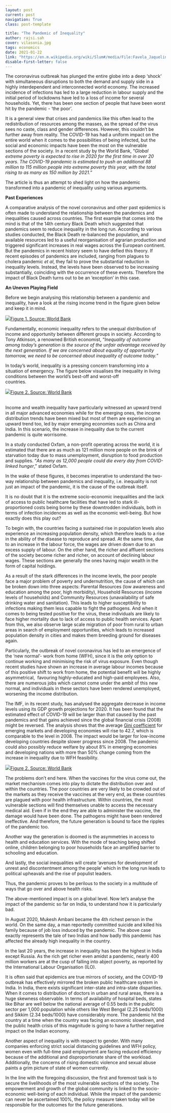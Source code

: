 ```yaml
---
layout: post
current: post
navigation: True
class: post-template

title: "The Pandemic of Inequality"
author: rajsi.sah
cover: vilasonia.jpg
tags: economics
date: 2021-01-22
link: "https://en.m.wikipedia.org/wiki/Slum#/media/File:Favela_Jaqueline_(Vila_S%C3%B4nia)_01.jpg"
disable-first-letter: false
---
```

<p>The coronavirus outbreak has plunged the entire globe into a deep ‘shock’ with simultaneous disruptions to both the demand and supply side in a highly interdependent and interconnected world economy. The increased incidence of infections has led to a large reduction in labour supply and the initial period of lockdowns have led to a loss of income for several households. Yet, there has been one section of people that have been worst hit by the pandemic - ‘the poor’.&nbsp;</p><p>It is a general view that crises and pandemics like this often lead to the redistribution of resources among the masses, as the spread of the virus sees no caste, class and gender differences. However, this couldn’t be further away from reality. The COVID-19 has had a uniform impact on the entire world when it comes to the possibilities of being infected, but the social and economic impacts have been the most on the vulnerable sections of the society. In a recent study by the World Bank, “<em >Global extreme poverty is expected to rise in 2020 for the first time in over 20 years. The COVID-19 pandemic is estimated to push an additional 88 million to 115 million people into extreme poverty this year, with the total rising to as many as 150 million by 2021.</em>”</p><p>The article is thus an attempt to shed light on how the pandemic transformed into a pandemic of inequality using various arguments.&nbsp;</p><p><strong >Past Experiences</strong></p><p>A comparative analysis of the novel coronavirus and other past epidemics is often made to understand the relationship between the pandemics and inequalities caused across countries. The first example that comes into the mind is that of the 14th century Black Death which suggested that pandemics seem to reduce inequality in the long run. According to various studies conducted, the Black Death re-balanced the population, and available resources led to a useful reorganisation of agrarian production and triggered significant increases in real wages across the European continent. But the pandemics in recent history seem to have defied this theory. If recent episodes of pandemics are included, ranging from plagues to cholera pandemic <em >et al</em>, they fail to prove the substantial reduction in inequality levels. Instead, the levels have been observed to be increasing substantially, coinciding with the occurrence of these events. Therefore the impact of Black Death turns out to be an ‘exception’ in this case.</p><p><strong >An Uneven Playing Field</strong></p><p>Before we begin analysing this relationship between a pandemic and inequality, have a look at the rising income trend in the figure given below and keep it in mind. &nbsp; &nbsp; &nbsp; &nbsp; &nbsp;</p><p> <a href="https://ourworldindata.org/#:~:text=The%20world%20population%20increased%20from,to%201.05%25%20per%20year%20today." rel="noopener noreferrer" target="_blank" ><div class='caption' style='text-align: left'><img src="assets/images/worldbank1.png"  >Figure 1. Source: World Bank </div></a></p><p>Fundamentally, economic inequality refers to the unequal distribution of income and opportunity between different groups in society. According to Tony Atkinson, a renowned British economist, “<em >Inequality of outcome among today’s generation is the source of the unfair advantage received by the next generation. If we are concerned about equality of opportunity tomorrow, we need to be concerned about inequality of outcome today.</em>”</p><p>In today’s world, inequality is a pressing concern transforming into a situation of emergency. The figure below visualises the inequality in living conditions between the world’s best-off and worst-off countries.&nbsp;&nbsp;&nbsp;&nbsp;&nbsp;&nbsp;&nbsp;&nbsp;&nbsp;&nbsp;&nbsp;&nbsp;&nbsp;&nbsp;&nbsp;&nbsp;&nbsp;&nbsp;&nbsp;&nbsp;&nbsp;&nbsp;&nbsp;&nbsp;&nbsp;&nbsp;&nbsp;</p><p><a href="https://ourworldindata.org/#:~:text=The%20world%20population%20increased%20from,to%201.05%25%20per%20year%20today." rel="noopener noreferrer" target="_blank" ><div class='caption' style='text-align: left'><img src="assets/images/worldbank2.png"  >Figure 2. Source: World Bank</div></a>&nbsp;</p><p>Income and wealth inequality have particularly witnessed an upward trend in all major advanced economies while for the emerging ones, the income distribution trends have been mixed but most of them are experiencing an upward trend too, led by major emerging economies such as China and India. In this scenario, the increase in inequality due to the current pandemic is quite worrisome.&nbsp;</p><p>In a study conducted Oxfam, a non-profit operating across the world, it is estimated that there are as much as 121 million more people on the brink of starvation today due to mass unemployment, disruption to food production and supplies. “<em >As many as 12,000 people could die every day from COVID-linked hunger</em>,” stated Oxfam.</p><p>In the wake of these figures, it becomes imperative to understand the two-way relationship between pandemics and inequality, i.e. inequality is not just an impact of the pandemic, it is the cause of the outbreak itself.&nbsp;</p><p>It is no doubt that it is the extreme socio-economic inequalities and the lack of access to public healthcare facilities that have led to stark ill-proportioned costs being borne by these downtrodden individuals, both in terms of infection incidences as well as the economic well-being. But how exactly does this play out?&nbsp;</p><p>To begin with, the countries facing a sustained rise in population levels also experience an increasing population density, which therefore leads to a rise in the ability of the disease to reproduce and spread. At the same time, due to an increase in the labour force, the wages are driven down due to an excess supply of labour. On the other hand, the richer and affluent sections of the society become richer and richer, on account of declining labour wages. These sections are generally the ones having major wealth in the form of capital holdings.&nbsp;</p><p>As a result of the stark differences in the income levels, the poor people face a major problem of poverty and undernutrition, the cause of which can be broken down into three aspects: Parental Resources (low awareness and education among the poor, high morbidity), Household Resources (income levels of households) and Community Resources (unavailability of safe drinking water and sanitation). This leads to higher susceptibility to infections making them less capable to fight the pathogens. And when it comes to being tested positive for the virus, these individuals are likely to face higher mortality due to lack of access to public health services. Apart from this, we also observe large scale migration of poor from rural to urban areas in search of employment opportunities, which leads to increased population density in cities and makes them breeding ground for diseases again.&nbsp;</p><p>Particularly, the outbreak of novel coronavirus has led to an emergence of the ‘new normal’- work from home (WFH), since it is the only option to continue working and minimising the risk of virus exposure. Even though recent studies have shown an increase in average labour incomes because of this positive shift to work from home, the potential benefit will be highly asymmetrical,&nbsp; favouring highly-educated and high-paid employees. Also, there are numerous jobs which cannot come under the ambit of this new normal, and individuals in these sectors have been rendered unemployed, worsening the income distribution.&nbsp;</p><p>The IMF, in its recent study, has analysed the aggregate decrease in income levels using its GDP growth projections for 2020. It has been found that the estimated effect of COVID-19 will be larger than that caused by the past pandemics and that gains achieved since the global financial crisis (2008) might be reversed. The analysis shows that the average <a href="https://en.wikipedia.org/wiki/Gini_coefficient" rel="noopener noreferrer" target="_blank" >Gini coefficient</a> for emerging markets and developing economies will rise to 42.7, which is comparable to the level in 2008. The impact would be larger for low-income developing countries despite slower progress since 2008. The pandemic could also possibly reduce welfare by about 8% in emerging economies and developing nations with more than 50% change coming from the increase in inequality due to WFH feasibility.&nbsp;</p><p class="ql-align-center"><a href="https://www.imf.org/en/Publications/WEO#:~:text=Description%3A%20Global%20growth%20is%20projected,Economic%20Outlook%20(WEO)%20forecast.&amp;text=In%202021%20global%20growth%20is,19%20projections%20of%20January%202020." rel="noopener noreferrer" target="_blank" ><div class='caption' style='text-align: left'><img src="assets/images/worldecon1.png"  >Figure 2. Source: World Bank</div></a></p><p>The problems don’t end here. When the vaccines for the virus come out, the market mechanism comes into play to dictate the distribution over and within the countries. The poor countries are very likely to be crowded out of the markets as they receive the vaccines at the very end, as these countries are plagued with poor health infrastructure. Within countries, the most vulnerable sections will find themselves unable to access the necessary medical aid. Even if in the end they are able to administer the vaccine, the damage would have been done. The pathogens might have been rendered ineffective. And therefore, the future generation is bound to face the ripples of the pandemic too.&nbsp;</p><p>Another way the generation is doomed is the asymmetries in access to health and education services. With the mode of teaching being shifted online, children belonging to poor households face an amplified barrier to schooling and education.&nbsp;</p><p>And lastly, the social inequalities will create ‘avenues for development of unrest and discontentment among the people’ which in the long run leads to political upheavals and the rise of populist leaders.&nbsp;</p><p>Thus, the pandemic proves to be perilous to the society in a multitude of ways that go over and above health risks.&nbsp;</p><p>The above-mentioned impact is on a global level. Now let’s analyse the impact of the pandemic so far on India, to understand how it is particularly bad.&nbsp;</p><p>In August 2020, Mukesh Ambani became the 4th richest person in the world. On the same day, a man reportedly committed suicide and killed his family because of job loss induced by the pandemic. The above case exactly represents the tale of two Indias and how badly this pandemic has affected the already high inequality in the country.&nbsp;</p><p>In the last 20 years, the increase in inequality has been the highest in India except Russia. As the rich get richer even amidst a pandemic, nearly 400 million workers are at the cusp of falling into abject poverty, as reported by the International Labour Organisation (ILO).</p><p>It is often said that epidemics are true mirrors of society, and the COVID-19 outbreak has effectively mirrored the broken public healthcare system in India. In India, there exists significant inter-state and intra-state disparities. When it comes to distribution of doctors in urban and rural areas, there is a huge skewness observable. In terms of availability of hospital beds, states like Bihar are well below the national average of 0.55 beds in the public sector per 1,000 population while others like West Bengal (2.25 beds/1000) and Sikkim (2.34 beds/1000) have considerably more. The pandemic hit the country at a time when the country was facing an economic slowdown, and the public health crisis of this magnitude is going to have a further negative impact on the Indian economy.&nbsp;</p><p>Another aspect of inequality is with respect to gender. With many companies enforcing strict social distancing guidelines and WFH policy, women even with full-time paid employment are facing reduced efficiency because of the additional and disproportionate share of the workload. Additionally, the concerns of rising domestic violence and sexual abuse paints a grim picture of state of women currently.&nbsp;</p><p>In the line with the foregoing discussion, the first and foremost task is to secure the livelihoods of the most vulnerable sections of the society. The empowerment and growth of the global community is linked to the socio-economic well-being of each individual. While the impact of the pandemic can never be ascertained 100%, the policy measure taken today will be responsible for the outcomes for the future generations.</p>